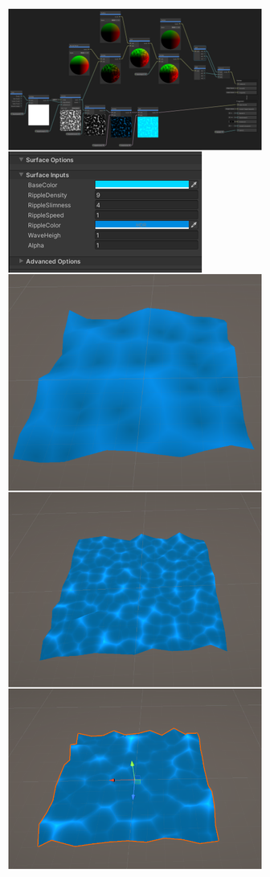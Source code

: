 ![](./Nodes.png)
![](./Property.png)
![](./Tempate_00.png)
![](./Tempate_01.png)
![](./Tempate_02.png)
